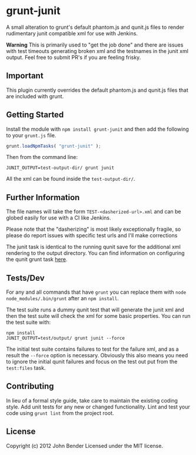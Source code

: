 # grunt-junit

A small alteration to grunt's default phantom.js and qunit.js files to render rudimentary junit compatible xml for use with Jenkins.

**Warning** This is primarily used to "get the job done" and there are issues with test timeouts generating broken xml and the testnames in the junit xml output. Feel free to submit PR's if you are feeling frisky.

## Important

This plugin currently overrides the default phantom.js and qunit.js files that are included with grunt.

## Getting Started
Install the module with `npm install grunt-junit` and then add the following to your `grunt.js` file.

```javascript
grunt.loadNpmTasks( "grunt-junit" );
```

Then from the command line:

    JUNIT_OUTPUT=test-output-dir/ grunt junit

All the xml can be found inside the `test-output-dir/`.

## Further Information

The file names will take the form `TEST-<dasherized-url>.xml` and can be globed easily for use with a CI like Jenkins.

Please note that the "dasherizing" is most likely exceptionally fragile, so please do report issues with specific test urls and I'll make corrections

The junit task is identical to the running qunit save for the additional xml rendering to the output directory. You can find information on configuring the qunit grunt task [here](https://github.com/cowboy/grunt/blob/master/docs/task_qunit.md).

## Tests/Dev

For any and all commands that have `grunt` you can replace them with `node node_modules/.bin/grunt` after an `npm install`.

The test suite runs a dummy qunit test that will generate the junit xml and then the test suite will check the xml for some basic properties. You can run the test suite with:

    npm install
    JUNIT_OUTPUT=test/output/ grunt junit --force

The initial test suite contains failures to test for the failure xml, and as a result the `--force` option is necessary. Obviously this also means you need to ignore the initial qunit failures and focus on the test out put from the `test:files` task.

## Contributing
In lieu of a formal style guide, take care to maintain the existing coding style. Add unit tests for any new or changed functionality. Lint and test your code using `grunt lint` from the project root.

## License
Copyright (c) 2012 John Bender
Licensed under the MIT license.
